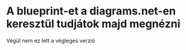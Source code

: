 # A blueprint-et a diagrams.net-en keresztül tudjátok majd megnézni
Végül nem ez lett a végleges verzió
